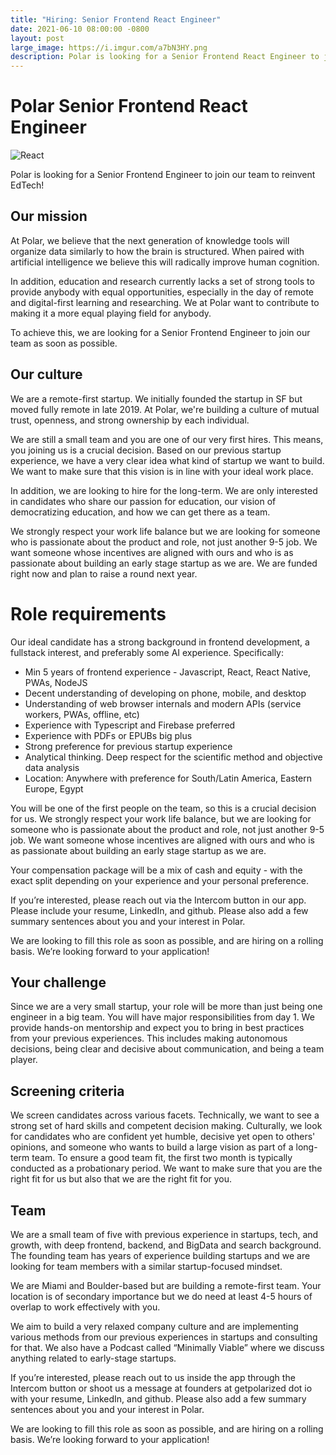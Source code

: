```yaml
---
title: "Hiring: Senior Frontend React Engineer"
date: 2021-06-10 08:00:00 -0800
layout: post
large_image: https://i.imgur.com/a7bN3HY.png
description: Polar is looking for a Senior Frontend React Engineer to join our team to reinvent EdTech
---
```


# Polar Senior Frontend React Engineer

<img alt="React" src="https://i.imgur.com/a7bN3HY.png">

Polar is looking for a Senior Frontend Engineer to join our team to reinvent EdTech!

## Our mission

At Polar, we believe that the next generation of knowledge tools will organize
data similarly to how the brain is structured.  When paired with artificial
intelligence we believe this will radically improve human cognition.

In addition, education and research currently lacks a set of strong tools to provide anybody with equal opportunities, especially in the day of remote and digital-first learning and researching. We at Polar want to contribute to making it a more equal playing field for anybody.

To achieve this, we are looking for a Senior Frontend Engineer to join our team
as soon as possible.

## Our culture

We are a remote-first startup. We initially founded the startup in SF but moved fully remote in late 2019. At Polar, we're building a culture of mutual trust, openness, and strong ownership by each individual.

We are still a small team and you are one of our very first hires. This means, you joining us is a crucial decision. Based on our previous startup experience, we have a very clear idea what kind of startup we want to build. We want to make sure that this vision is in line with your ideal work place. 

In addition, we are looking to hire for the long-term. We are only interested in candidates who share our passion for education, our vision of democratizing education, and how we can get there as a team. 

We strongly respect your work life balance but we are looking for someone who is passionate about the product and role, not just another 9-5 job. We want someone whose incentives are aligned with ours and who is as passionate about building an early stage startup as we are. We are funded right now and plan to raise a round next year.

# Role requirements

Our ideal candidate has a strong background in frontend development, a fullstack interest, and
preferably some AI experience. Specifically:

- Min 5 years of frontend experience - Javascript, React, React Native, PWAs, NodeJS
- Decent understanding of developing on phone, mobile, and desktop
- Understanding of web browser internals and modern APIs (service workers, PWAs,
offline, etc)
- Experience with Typescript and Firebase preferred
- Experience with PDFs or EPUBs big plus
- Strong preference for previous startup experience
- Analytical thinking. Deep respect for the scientific method and objective data analysis
- Location: Anywhere with preference for South/Latin America, Eastern Europe, Egypt

You will be one of the first people on the team, so this is a crucial decision
for us. We strongly respect your work life balance, but we are looking for
someone who is passionate about the product and role, not just another 9-5 job.
We want someone whose incentives are aligned with ours and who is as passionate
about building an early stage startup as we are.

Your compensation package will be a mix of cash and equity - with the exact
split depending on your experience and your personal preference.

If you’re interested, please reach out via the Intercom button in our app.
Please include your resume, LinkedIn, and github. Please also add a few summary
sentences about you and your interest in Polar.

We are looking to fill this role as soon as possible, and are hiring on a
rolling basis. We’re looking forward to your application!

## Your challenge

Since we are a very small startup, your role will be more than just being one engineer in a big team. You will have major responsibilities from day 1. We provide hands-on mentorship and expect you to bring in best practices from your previous experiences. This includes making autonomous decisions, being clear and decisive about communication, and being a team player.

## Screening criteria

We screen candidates across various facets. Technically, we want to see a strong set of hard skills and competent decision making. Culturally, we look for candidates who are confident yet humble, decisive yet open to others' opinions, and someone who wants to build a large vision as part of a long-term team.
To ensure a good team fit, the first two month is typically conducted as a probationary period. We want to make sure that you are the right fit for us but also that we are the right fit for you.


## Team
 
We are a small team of five with previous experience in startups, tech, and
growth, with deep frontend, backend, and BigData and search background. The founding team has years of experience building startups and we are looking for team members with a similar startup-focused mindset.

We are Miami and Boulder-based but are building a remote-first team. Your location is of secondary importance but we do need at least 4-5 hours of overlap to work effectively with you. 

We aim to build a very relaxed company culture and are implementing various methods from our previous experiences in startups and consulting for that. We also have a Podcast called “Minimally Viable” where we discuss anything related to early-stage startups.

If you’re interested, please reach out to us inside the app through the Intercom button or shoot us a message at founders at getpolarized dot io with your resume, LinkedIn, and github. Please also add a few summary sentences about you and your interest in Polar.

We are looking to fill this role as soon as possible, and are hiring on a rolling basis. We’re looking forward to your application!
